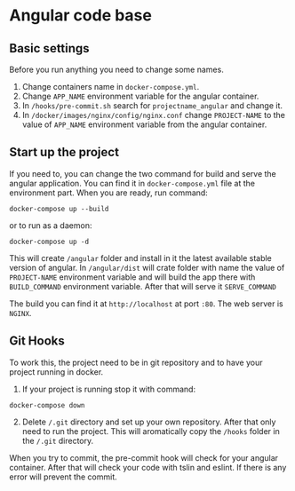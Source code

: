 # Angular code base 

## Basic settings

Before you run anything you need to change some names.
 
  1. Change containers name in `docker-compose.yml`.
  2. Change `APP_NAME` environment variable for the angular container.
  3. In `/hooks/pre-commit.sh` search for `projectname_angular` and change it.
  4. In `/docker/images/nginx/config/nginx.conf` change `PROJECT-NAME` to the value of `APP_NAME` environment variable from the angular container.

## Start up the project

If you need to, you can change the two command for build and serve the angular application.
You can find it in `docker-compose.yml` file at the environment part.
When you are ready, run command: 
```
docker-compose up --build
```
or to run as a daemon: 
```
docker-compose up -d
```

This will create `/angular` folder and install in it the latest available stable version of angular.
In `/angular/dist` will crate folder with name the value of `PROJECT-NAME` environment variable and will build the app there with `BUILD_COMMAND` environment
 variable.
After that will serve it `SERVE_COMMAND`

The build you can find it at `http://localhost` at port `:80`. The web server is `NGINX`.

## Git Hooks

To work this, the project need to be in git repository and to have your project running in docker.
  1. If your project is running stop it with command:
  ```
  docker-compose down
  ``` 
  
  2. Delete `/.git` directory and set up your own repository.
After that only need to run the project.
This will aromatically copy the `/hooks` folder in the `/.git` directory.

When you try to commit, the pre-commit hook will check for your angular container.
After that will check your code with tslin and eslint. If there is any error will prevent the commit.
